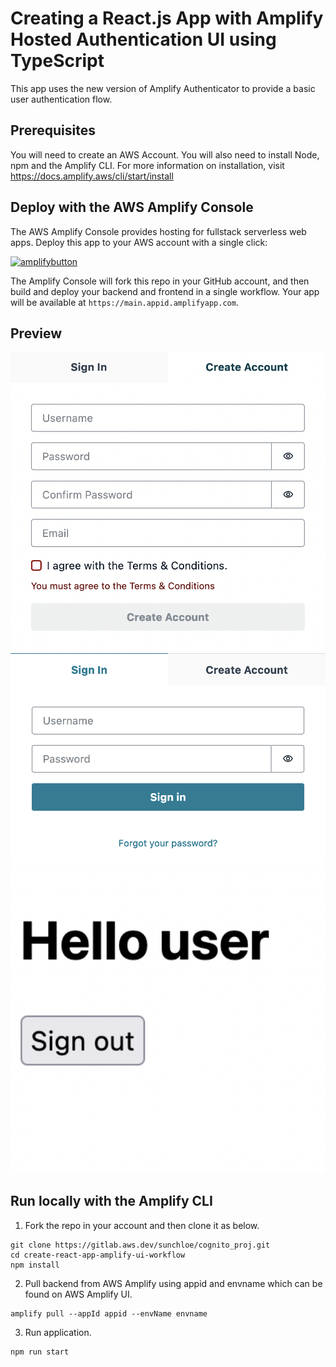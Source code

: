 # Creating a React.js App with Amplify Hosted Authentication UI using TypeScript

This app uses the new version of Amplify Authenticator to provide a basic user authentication flow.

## Prerequisites

You will need to create an AWS Account. You will also need to install Node, npm and the Amplify CLI. For more information on installation, visit https://docs.amplify.aws/cli/start/install

## Deploy with the AWS Amplify Console

The AWS Amplify Console provides hosting for fullstack serverless web apps. Deploy this app to your AWS account with a single click:

[![amplifybutton](https://oneclick.amplifyapp.com/button.svg)](https://console.aws.amazon.com/amplify/home#/deploy?repo=https://gitlab.aws.dev/sunchloe/cognito_proj/-/tree/hosted_ui)

The Amplify Console will fork this repo in your GitHub account, and then build and deploy your backend and frontend in a single workflow. Your app will be available at `https://main.appid.amplifyapp.com`.

## Preview

<img src="assets/create-account.png" width="600"/>
<img src="assets/sign-in.png" width="600"/>
<img src="assets/home.png" width="600"/>

## Run locally with the Amplify CLI

1. Fork the repo in your account and then clone it as below.

```
git clone https://gitlab.aws.dev/sunchloe/cognito_proj.git
cd create-react-app-amplify-ui-workflow
npm install
```

2. Pull backend from AWS Amplify using appid and envname which can be found on AWS Amplify UI.

```
amplify pull --appId appid --envName envname
```

3. Run application.

```
npm run start
```
